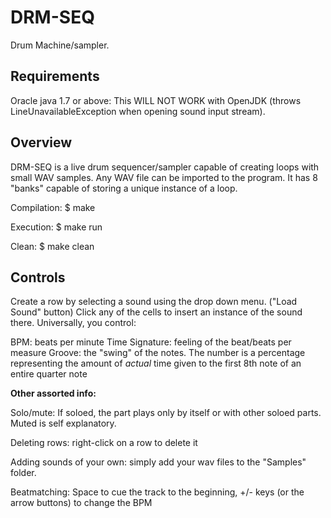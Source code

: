 # DRM-SEQ

Drum Machine/sampler.

## Requirements

Oracle java 1.7 or above: This WILL NOT WORK with OpenJDK (throws LineUnavailableException when opening sound input stream).

## Overview

DRM-SEQ is a live drum sequencer/sampler capable of creating loops with small
WAV samples.  Any WAV file can be imported to the program. It has 8 "banks" capable
of storing a unique instance of a loop.

Compilation:
$ make

Execution:
$ make run

Clean:
$ make clean

## Controls

Create a row by selecting a sound using the drop down menu. ("Load Sound" button)
Click any of the cells to insert an instance of the sound there. Universally, you control:

BPM: beats per minute
Time Signature: feeling of the beat/beats per measure
Groove: the "swing" of the notes.  The number is a percentage representing the amount of *actual* time given to the first 8th note of an entire quarter note

**Other assorted info:**

Solo/mute: If soloed, the part plays only by itself or with other soloed parts.
    Muted is self explanatory.

Deleting rows: right-click on a row to delete it

Adding sounds of your own: simply add your wav files to the "Samples" folder.

Beatmatching: Space to cue the track to the beginning, +/- keys (or the arrow buttons)
    to change the BPM

